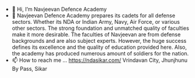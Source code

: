 - 👋 Hi, I’m Navjeevan Defence Academy
- 👀 Navjeevan Defence Academy prepares its cadets for all defense sectors. Whether its NDA or Indian Army, Navy, Air Force, or various other sectors. The strong foundation and unmatched quality of faculties make it more desirable. The faculties of Navjeevan are from defense backgrounds and are also subject experts. However, the huge success defines its excellence and the quality of education provided here. Also, the academy has produced numerous amount of soldiers for the nation.
- 📫 How to reach me ... https://ndasikar.com/
Vrindavan City, Jhunjhunu By Pass, Sikar
